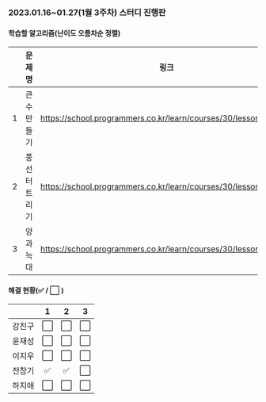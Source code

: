 ### 2023.01.16~01.27(1월 3주차) 스터디 진행판

#### 학습할 알고리즘(난이도 오름차순 정렬)

|      |      문제명      |                             링크                             | 난이도 |
| :--: | :--------------: | :----------------------------------------------------------: | :----: |
|  1  | 큰 수 만들기  | https://school.programmers.co.kr/learn/courses/30/lessons/42883 |  LV 2  |
|  2   | 풍선 터트리기 | https://school.programmers.co.kr/learn/courses/30/lessons/68646 |  LV 3  |
|  3   |   양과 늑대   | https://school.programmers.co.kr/learn/courses/30/lessons/92343 |  LV 3  |

#### 해결 현황(:white_check_mark: / :white_large_square:  )

|        |          1           |          2           |          3           |
| :----: | :------------------: | :------------------: | :------------------: |
| 강진구 | :white_large_square: | :white_large_square: | :white_large_square: |
| 윤재성 | :white_large_square: | :white_large_square: | :white_large_square: |
| 이지우 | :white_large_square: | :white_large_square: | :white_large_square: |
| 전창기 | :white_check_mark: |  :white_check_mark:  | :white_large_square: |
| 하지애 |  :white_large_square:  | :white_large_square: |:white_large_square:|
